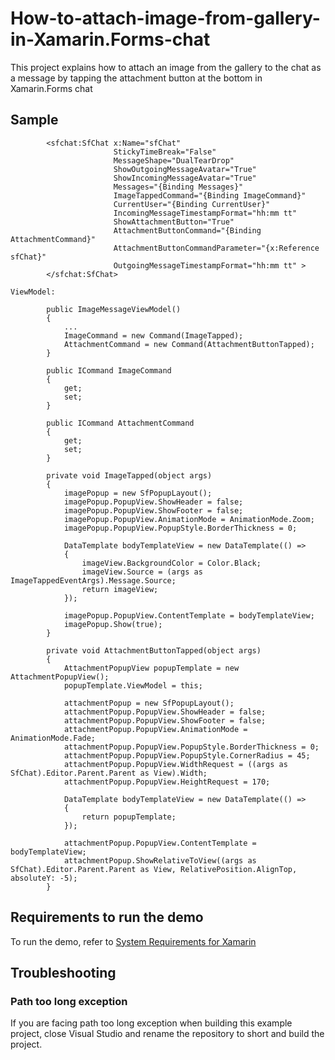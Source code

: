 # How-to-attach-image-from-gallery-in-Xamarin.Forms-chat
This project explains how to attach an image from the gallery to the chat as a message by tapping the attachment button at the bottom in Xamarin.Forms chat

## Sample

```xaml
        <sfchat:SfChat x:Name="sfChat" 
                       StickyTimeBreak="False"
                       MessageShape="DualTearDrop"
                       ShowOutgoingMessageAvatar="True"
                       ShowIncomingMessageAvatar="True"
                       Messages="{Binding Messages}"
                       ImageTappedCommand="{Binding ImageCommand}"
                       CurrentUser="{Binding CurrentUser}"
                       IncomingMessageTimestampFormat="hh:mm tt"
                       ShowAttachmentButton="True"
                       AttachmentButtonCommand="{Binding AttachmentCommand}"
                       AttachmentButtonCommandParameter="{x:Reference sfChat}"
                       OutgoingMessageTimestampFormat="hh:mm tt" >
        </sfchat:SfChat>

ViewModel:

        public ImageMessageViewModel()
        {
            ...
            ImageCommand = new Command(ImageTapped);
            AttachmentCommand = new Command(AttachmentButtonTapped);
        }

        public ICommand ImageCommand
        {
            get;
            set;
        }

        public ICommand AttachmentCommand
        {
            get;
            set;
        }

        private void ImageTapped(object args)
        {
            imagePopup = new SfPopupLayout();
            imagePopup.PopupView.ShowHeader = false;
            imagePopup.PopupView.ShowFooter = false;
            imagePopup.PopupView.AnimationMode = AnimationMode.Zoom;
            imagePopup.PopupView.PopupStyle.BorderThickness = 0;

            DataTemplate bodyTemplateView = new DataTemplate(() =>
            {
                imageView.BackgroundColor = Color.Black;
                imageView.Source = (args as ImageTappedEventArgs).Message.Source;
                return imageView;
            });

            imagePopup.PopupView.ContentTemplate = bodyTemplateView;
            imagePopup.Show(true);
        }

        private void AttachmentButtonTapped(object args)
        {
            AttachmentPopupView popupTemplate = new AttachmentPopupView();
            popupTemplate.ViewModel = this;

            attachmentPopup = new SfPopupLayout();
            attachmentPopup.PopupView.ShowHeader = false;
            attachmentPopup.PopupView.ShowFooter = false;
            attachmentPopup.PopupView.AnimationMode = AnimationMode.Fade;
            attachmentPopup.PopupView.PopupStyle.BorderThickness = 0;
            attachmentPopup.PopupView.PopupStyle.CornerRadius = 45;
            attachmentPopup.PopupView.WidthRequest = ((args as SfChat).Editor.Parent.Parent as View).Width;
            attachmentPopup.PopupView.HeightRequest = 170;

            DataTemplate bodyTemplateView = new DataTemplate(() =>
            {
                return popupTemplate;
            });

            attachmentPopup.PopupView.ContentTemplate = bodyTemplateView;
            attachmentPopup.ShowRelativeToView((args as SfChat).Editor.Parent.Parent as View, RelativePosition.AlignTop, absoluteY: -5);
        }

```

## Requirements to run the demo

To run the demo, refer to [System Requirements for Xamarin](https://help.syncfusion.com/xamarin/system-requirements)

## Troubleshooting

### Path too long exception

If you are facing path too long exception when building this example project, close Visual Studio and rename the repository to short and build the project.

